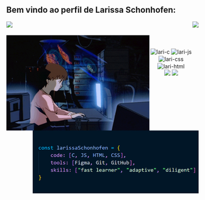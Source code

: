## Bem vindo ao perfil de Larissa Schonhofen:
 
<div>
  <img height="180em" src="https://github-readme-stats.vercel.app/api?username=larissaschonhofen&show_icons=true&theme=nightowl&include_all_commits=true&count_private=true"/>
  <img height="180em" align="right"  src="https://github-readme-stats.vercel.app/api/top-langs/?username=larissaschonhofen&layout=compact&langs_count=16&theme=nightowl"/>
</div>

<div  align="center"> 
  <div style="display: inline_block"><br>
    <img align="left" height="250alt"="coding-time" src="code.gif">
<div  align="center"> 
  <div style="display: inline_block"><br>
    <img align="right" height="165alt"="codigo" src="codigo.png"><br>

<div style="display: inline_block">
     <img align="center" alt="lari-c" height="30" width="40" src="https://cdn.jsdelivr.net/gh/devicons/devicon@latest/icons/c/c-original.svg" />
     <img align="center" alt="lari-js" height="30" width="40" src="https://cdn.jsdelivr.net/gh/devicons/devicon@latest/icons/javascript/javascript-original.svg" />
     <img align="center" alt="lari-css" height="30" width="40" src="https://cdn.jsdelivr.net/gh/devicons/devicon@latest/icons/css3/css3-original.svg" />
     <img align="center" alt="lari-html" height="30" width="40" src="https://cdn.jsdelivr.net/gh/devicons/devicon@latest/icons/html5/html5-original.svg" />
</div>
<div>
     <a href= "lari.schonhofen@gmail.com"><img src="https://img.shields.io/badge/Gmail-D14836?style=for-the-badge&logo=gmail&logoColor=white" target="_blank"></a>
     <a href="https://www.linkedin.com/in/larissa-schonhofen-da-silva/" target="_blank"><img src="https://img.shields.io/badge/-LinkedIn-%230077B5?style=for-the-badge&logo=linkedin&logoColor=white" target="_blank"></a>
</div> 
  
